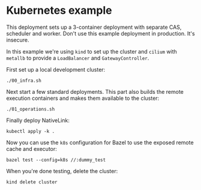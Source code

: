 # Kubernetes example

This deployment sets up a 3-container deployment with separate CAS, scheduler
and worker. Don't use this example deployment in production. It's insecure.

In this example we're using `kind` to set up the cluster and `cilium` with
`metallb` to provide a `LoadBalancer` and `GatewayController`.

First set up a local development cluster:

```
./00_infra.sh
```

Next start a few standard deployments. This part also builds the remote
execution containers and makes them available to the cluster:

```
./01_operations.sh
```

Finally deploy NativeLink:

```
kubectl apply -k .
```

Now you can use the `k8s` configuration for Bazel to use the exposed remote
cache and executor:

```
bazel test --config=k8s //:dummy_test
```

When you're done testing, delete the cluster:

```
kind delete cluster
```
